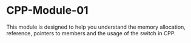 # CPP-Module-01
This module is designed to help you understand the memory allocation, reference, pointers to members and the usage of the switch in CPP.
